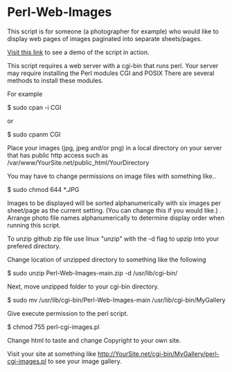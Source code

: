 # Perl-Web-Images

This script is for someone (a photographer for example) who would like to display web pages of images paginated into separate sheets/pages.

[Visit this link](https://joelrader.net/cgi-bin/galleries/) to see a demo of the script in action.

This script requires a web server with a cgi-bin that runs perl.  Your server may require installing the Perl modules CGI and POSIX
There are several methods to install these modules.


For example

$ sudo cpan -i CGI 

or 

$ sudo cpanm CGI


Place your images (jpg, jpeg and/or png) in a local directory on your server that has public http access such as /var/www/YourSite.net/public_html/YourDirectory

You may have to change permissions on image files with something like..

$ sudo chmod 644 *.JPG

Images to be displayed will be sorted alphanumerically with six images per sheet/page as the current setting. (You can change this if you would like.)
.
Arrange photo file names alphanumerically to determine display order when running this script.

To unzip github zip file use linux "unzip" with the -d flag to upzip into your prefered directory.

Change location of unzipped directory to something like the following

$ sudo unzip Perl-Web-Images-main.zip -d /usr/lib/cgi-bin/

Next, move unzipped folder to your cgi-bin directory.

$ sudo mv /usr/lib/cgi-bin/Perl-Web-Images-main /usr/lib/cgi-bin/MyGallery

Give execute permission to the perl script.

$ chmod 755 perl-cgi-images.pl

Change html to taste and change Copyright to your own site.

Visit your site at something like http://YourSite.net/cgi-bin/MyGallery/perl-cgi-images.pl to see your image gallery.
